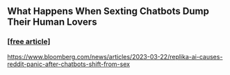 ## What Happens When Sexting Chatbots Dump Their Human Lovers
### [[free article]](https://github.com/VoxelPrismatic/FreeArticles/blob/main/Bloomberg/2023/mar/22/iqjWHBFdfxIU.md)
https://www.bloomberg.com/news/articles/2023-03-22/replika-ai-causes-reddit-panic-after-chatbots-shift-from-sex
